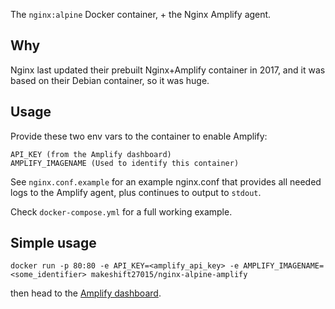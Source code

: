 The `nginx:alpine` Docker container, + the Nginx Amplify agent.

## Why

Nginx last updated their prebuilt Nginx+Amplify container in 2017, and it was based on their Debian container, so it was huge.

## Usage

Provide these two env vars to the container to enable Amplify:

```
API_KEY (from the Amplify dashboard)
AMPLIFY_IMAGENAME (Used to identify this container)
```

See `nginx.conf.example` for an example nginx.conf that provides all needed logs to the Amplify agent, plus continues to output to `stdout`.

Check `docker-compose.yml` for a full working example.

## Simple usage

```
docker run -p 80:80 -e API_KEY=<amplify_api_key> -e AMPLIFY_IMAGENAME=<some_identifier> makeshift27015/nginx-alpine-amplify
```

then head to the [Amplify dashboard](https://amplify.nginx.com/overview/).

